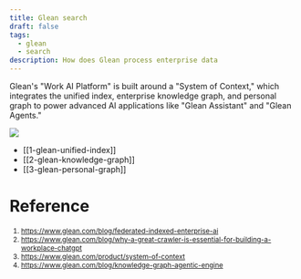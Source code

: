 ```yaml
---
title: Glean search
draft: false
tags:
  - glean
  - search
description: How does Glean process enterprise data
---
```



Glean's "Work AI Platform" is built around a "System of Context," which integrates the unified index, enterprise knowledge graph, and personal graph to power advanced AI applications like "Glean Assistant" and "Glean Agents."

<img src="https://cdn.prod.website-files.com/613513981b0efaf850830620/685e5b92f54a3afd4081d743_personal%20graph.webp">


- [[1-glean-unified-index]]
- [[2-glean-knowledge-graph]]
- [[3-glean-personal-graph]]

# Reference

<div style="font-size:0.85em;">
  <ol>
    <li><a href="https://www.glean.com/blog/federated-indexed-enterprise-ai">https://www.glean.com/blog/federated-indexed-enterprise-ai</a></li>
    <li><a href="https://www.glean.com/blog/why-a-great-crawler-is-essential-for-building-a-workplace-chatgpt">https://www.glean.com/blog/why-a-great-crawler-is-essential-for-building-a-workplace-chatgpt</a></li>
    <li><a href="https://www.glean.com/product/system-of-context">https://www.glean.com/product/system-of-context</a></li>
    <li><a href="https://www.glean.com/blog/knowledge-graph-agentic-engine">https://www.glean.com/blog/knowledge-graph-agentic-engine</a></li>
  </ol>
</div>
